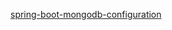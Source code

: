 [spring-boot-mongodb-configuration](https://www.devglan.com/spring-boot/spring-boot-mongodb-configuration)